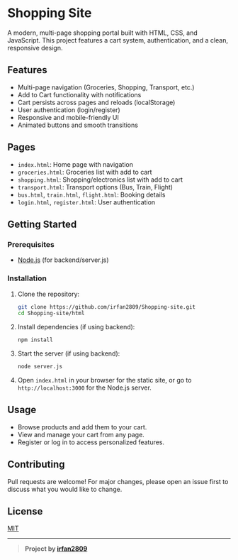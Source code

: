 # Shopping Site

A modern, multi-page shopping portal built with HTML, CSS, and JavaScript. This project features a cart system, authentication, and a clean, responsive design.

## Features
- Multi-page navigation (Groceries, Shopping, Transport, etc.)
- Add to Cart functionality with notifications
- Cart persists across pages and reloads (localStorage)
- User authentication (login/register)
- Responsive and mobile-friendly UI
- Animated buttons and smooth transitions

## Pages
- `index.html`: Home page with navigation
- `groceries.html`: Groceries list with add to cart
- `shopping.html`: Shopping/electronics list with add to cart
- `transport.html`: Transport options (Bus, Train, Flight)
- `bus.html`, `train.html`, `flight.html`: Booking details
- `login.html`, `register.html`: User authentication

## Getting Started

### Prerequisites
- [Node.js](https://nodejs.org/) (for backend/server.js)

### Installation
1. Clone the repository:
   ```sh
   git clone https://github.com/irfan2809/Shopping-site.git
   cd Shopping-site/html
   ```
2. Install dependencies (if using backend):
   ```sh
   npm install
   ```
3. Start the server (if using backend):
   ```sh
   node server.js
   ```
4. Open `index.html` in your browser for the static site, or go to `http://localhost:3000` for the Node.js server.

## Usage
- Browse products and add them to your cart.
- View and manage your cart from any page.
- Register or log in to access personalized features.

## Contributing
Pull requests are welcome! For major changes, please open an issue first to discuss what you would like to change.

## License
[MIT](LICENSE)

---

> **Project by [irfan2809](https://github.com/irfan2809)** 